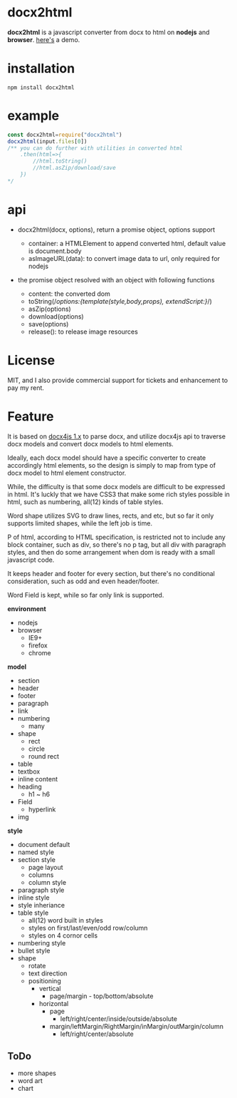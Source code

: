 # docx2html

**docx2html** is a javascript converter from docx to html on **nodejs** and **browser**. 
<a href="http://lalalic.github.io/docx2html/">here's</a> a demo.

installation
===
<code>npm install docx2html</code>

example
===
```js
const docx2html=require("docx2html")
docx2html(input.files[0])
/** you can do further with utilities in converted html
	.then(html=>{
		//html.toString()
		//html.asZip/download/save
	})
*/
```

api
===
* docx2html(docx, options), return a promise object, options support
  * container: a HTMLElement to append converted html, default value is document.body
  * asImageURL(data): to convert image data to url, only required for nodejs

* the promise object resolved with an object with following functions
  * content: the converted dom
  * toString(/*options:{template(style,body,props), extendScript:}*/)
  * asZip(options)
  * download(options)
  * save(options)
  * release(): to release image resources

License
===
MIT, and I also provide commercial support for tickets and enhancement to pay my rent. 

Feature
===
It is based on [docx4js 1.x](/docx4js) to parse docx, and utilize docx4js api to traverse docx models and convert docx models to html elements.

Ideally, each docx model should have a specific converter to create accordingly html elements, so the design is simply to map from type of docx model to html element constructor.

While, the difficulty is that some docx models are difficult to be expressed in html. It's luckly that we have CSS3 that make some rich styles possible in html, such as numbering, all(12) kinds of table styles.

Word shape utilizes SVG to draw lines, rects, and etc, but so far it only supports limited shapes, while the left job is time.

P of html, according to HTML specification, is restricted not to include any block container, such as div, so there's no p tag, but all div with paragraph styles, and then do some arrangement when dom is ready with a small javascript code.  

It keeps header and footer for every section, but there's no conditional consideration, such as odd and even header/footer.

Word Field is kept, while so far only link is supported.

**environment**
* nodejs
* browser
	* IE9+
	* firefox
	* chrome

**model**

* section
* header
* footer
* paragraph
* link
* numbering
	* many
* shape
	* rect
	* circle
	* round rect
* table
* textbox
* inline content
* heading
	* h1 ~ h6
* Field
	* hyperlink
* img

**style**

* document default
* named style
* section style
	* page layout
	* columns
	* column style
* paragraph style
* inline style
* style inheriance
* table style
	* all(12) word built in styles
	* styles on first/last/even/odd row/column
	* styles on 4 cornor cells
* numbering style
* bullet style
* shape
	* rotate
	* text direction
	* positioning
	 	* vertical
		 	* page/margin - top/bottom/absolute
	 	* horizontal
			* page
				* left/right/center/inside/outside/absolute
			* margin/leftMargin/RightMargin/inMargin/outMargin/column
				* left/right/center/absolute

## ToDo
* more shapes
* word art
* chart